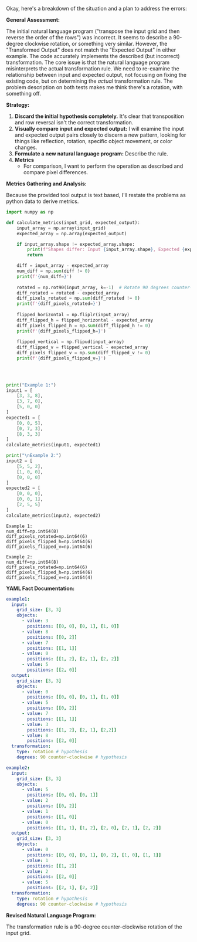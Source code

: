 Okay, here's a breakdown of the situation and a plan to address the errors:

**General Assessment:**

The initial natural language program ("transpose the input grid and then reverse the order of the rows") was incorrect. It seems to describe a 90-degree clockwise rotation, or something very similar. However, the "Transformed Output" does not match the "Expected Output" in either example. The code accurately implements the described (but incorrect) transformation. The core issue is that the natural language program misinterprets the actual transformation rule. We need to re-examine the relationship between input and expected output, not focusing on fixing the existing code, but on determining the *actual* transformation rule. The problem description on both tests makes me think there's a rotation, with something off.

**Strategy:**

1.  **Discard the initial hypothesis completely.** It's clear that transposition and row reversal isn't the correct transformation.
2.  **Visually compare input and expected output:** I will examine the input and expected output pairs closely to discern a new pattern, looking for things like reflection, rotation, specific object movement, or color changes.
3. **Formulate a new natural language program:** Describe the rule.
4. **Metrics**
    *   For comparison, I want to perform the operation as described and compare pixel differences.

**Metrics Gathering and Analysis:**

Because the provided tool output is text based, I'll restate the problems as python data to derive metrics.


``` python
import numpy as np

def calculate_metrics(input_grid, expected_output):
    input_array = np.array(input_grid)
    expected_array = np.array(expected_output)

    if input_array.shape != expected_array.shape:
        print(f"Shapes differ: Input {input_array.shape}, Expected {expected_array.shape}")
        return

    diff = input_array - expected_array
    num_diff = np.sum(diff != 0)
    print(f'{num_diff=}')
    
    rotated = np.rot90(input_array, k=-1)  # Rotate 90 degrees counter-clockwise
    diff_rotated = rotated - expected_array
    diff_pixels_rotated = np.sum(diff_rotated != 0)
    print(f'{diff_pixels_rotated=}')
    
    flipped_horizontal = np.fliplr(input_array)
    diff_flipped_h = flipped_horizontal - expected_array
    diff_pixels_flipped_h = np.sum(diff_flipped_h != 0)
    print(f'{diff_pixels_flipped_h=}')
    
    flipped_vertical = np.flipud(input_array)
    diff_flipped_v = flipped_vertical - expected_array
    diff_pixels_flipped_v = np.sum(diff_flipped_v != 0)
    print(f'{diff_pixels_flipped_v=}')
    
    


print("Example 1:")
input1 = [
    [3, 3, 8],
    [3, 7, 0],
    [5, 0, 0]
]
expected1 = [
    [0, 0, 5],
    [0, 7, 3],
    [8, 3, 3]
]
calculate_metrics(input1, expected1)

print("\nExample 2:")
input2 = [
    [5, 5, 2],
    [1, 0, 0],
    [0, 0, 0]
]
expected2 = [
    [0, 0, 0],
    [0, 0, 1],
    [2, 5, 5]
]
calculate_metrics(input2, expected2)


```
```
Example 1:
num_diff=np.int64(8)
diff_pixels_rotated=np.int64(6)
diff_pixels_flipped_h=np.int64(6)
diff_pixels_flipped_v=np.int64(6)

Example 2:
num_diff=np.int64(8)
diff_pixels_rotated=np.int64(6)
diff_pixels_flipped_h=np.int64(6)
diff_pixels_flipped_v=np.int64(4)

```
**YAML Fact Documentation:**


```yaml
example1:
  input:
    grid_size: [3, 3]
    objects:
      - value: 3
        positions: [[0, 0], [0, 1], [1, 0]]
      - value: 8
        positions: [[0, 2]]
      - value: 7
        positions: [[1, 1]]
      - value: 0
        positions: [[1, 2], [2, 1], [2, 2]]
      - value: 5
        positions: [[2, 0]]
  output:
    grid_size: [3, 3]
    objects:
      - value: 0
        positions: [[0, 0], [0, 1], [1, 0]]
      - value: 5
        positions: [[0, 2]]
      - value: 7
        positions: [[1, 1]]
      - value: 3
        positions: [[1, 2], [2, 1], [2,2]]
      - value: 8
        positions: [[2, 0]]
  transformation:
    type: rotation # hypothesis
    degrees: 90 counter-clockwise # hypothesis

example2:
  input:
    grid_size: [3, 3]
    objects:
      - value: 5
        positions: [[0, 0], [0, 1]]
      - value: 2
        positions: [[0, 2]]
      - value: 1
        positions: [[1, 0]]
      - value: 0
        positions: [[1, 1], [1, 2], [2, 0], [2, 1], [2, 2]]
  output:
    grid_size: [3, 3]
    objects:
      - value: 0
        positions: [[0, 0], [0, 1], [0, 2], [1, 0], [1, 1]]
      - value: 1
        positions: [[1, 2]]
      - value: 2
        positions: [[2, 0]]
      - value: 5
        positions: [[2, 1], [2, 2]]
  transformation:
    type: rotation # hypothesis
    degrees: 90 counter-clockwise # hypothesis
```


**Revised Natural Language Program:**

The transformation rule is a 90-degree counter-clockwise rotation of the input grid.
